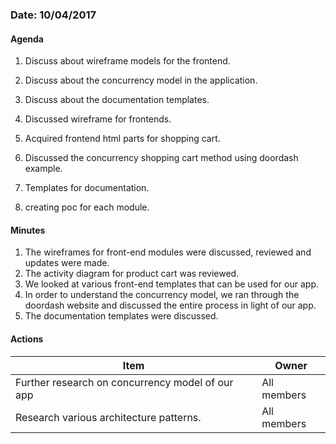 ### Date: 10/04/2017

#### Agenda

1. Discuss about wireframe models for the frontend.
2. Discuss about the concurrency model in the application.
3. Discuss about the documentation templates.

1. Discussed wireframe for frontends.
2. Acquired frontend html parts for shopping cart.
3. Discussed the concurrency shopping cart method using doordash example.
4. Templates for documentation.
5. creating poc for each module.


#### Minutes

1. The wireframes for front-end modules were discussed, reviewed and updates were made.
2. The activity diagram for product cart was reviewed.
2. We looked at various front-end templates that can be used for our app.
3. In order to understand the concurrency model, we ran through the doordash website and discussed the entire process in light of our app.
4. The documentation templates were discussed.


#### Actions

|Item|Owner|
|--|--|
|Further research on concurrency model of our app |All members|
|Research various architecture patterns.|All members|
